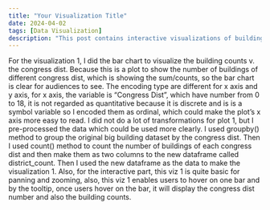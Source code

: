 ```yaml
---
title: "Your Visualization Title"
date: 2024-04-02
tags: [Data Visualization]
description: "This post contains interactive visualizations of building usage."
---
```



For the visualization 1, I did the bar chart to visualize the building counts v. the congress dist. Because this is a plot to show the number of buildings of different congress dist, which is showing the sum/counts, so the bar chart is clear for audiences to see. The encoding type are different for x axis and y axis, for x axis, the variable is “Congress Dist”, which have number from 0 to 18, it is not regarded as quantitative because it is discrete and is is a symbol variable so I encoded them as ordinal, which could make the plot’s x axis more easy to read. I did not do a lot of transformations for plot 1, but I pre-processed the data which could be used more clearly. I used groupby() method to group the original big building dataset by the congress dist. Then I used count() method to count the number of buildings of each congress dist and then make them as two columns to the new dataframe called district_count. Then I used the new dataframe as the data to make the visualization 1. Also, for the interactive part, this viz 1 is quite basic for panning and zooming, also, this viz 1 enables users to hover on one bar and by the tooltip, once users hover on the bar, it will display the congress dist number and also the building counts.

<div id="visualization"></div>
<script type="text/javascript">
  fetch('https://github.com/0HANNING2/0HANNING2_jekyll_page/blob/388c7c446512ddaa10df60fda6dbb98ac953b7e5/assets/json/viz1.json') 
    .then(response => response.json())
    .then(vegaSpec => {
      vegaEmbed('#visualization', vegaSpec);
    })
    .catch(err => console.error(err));
</script>

